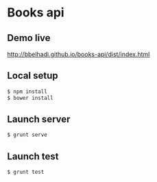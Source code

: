 # Books api

## Demo live
http://bbelhadi.github.io/books-api/dist/index.html

## Local setup
```bash
$ npm install
$ bower install
```

## Launch server
```bash
$ grunt serve
```

## Launch test
```bash
$ grunt test
```
